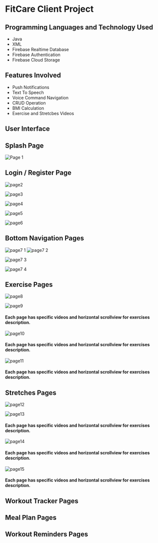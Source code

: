 # FitCare Client Project

## Programming Languages and Technology Used
- Java
- XML
- Firebase Realtime Database
- Firebase Authentication
- Firebase Cloud Storage

## Features Involved 
- Push Notifications
- Text To Speech
- Voice Command Navigation
- CRUD Operation
- BMI Calculation
- Exercise and Stretcbes Videos

## User Interface

## Splash Page
![Page 1](https://user-images.githubusercontent.com/99405936/210179351-0b214afd-565c-4e62-991a-5d209e936aeb.png)



## Login / Register Page
![page2](https://user-images.githubusercontent.com/99405936/210179369-06e8ac74-a6e6-44c2-94e9-90b48d54ac37.png)


![page3](https://user-images.githubusercontent.com/99405936/210179370-448910f1-5fe6-4b6a-b286-1c882c7f345f.png)


![page4](https://user-images.githubusercontent.com/99405936/210179373-6f1d9989-65e6-43e4-924a-adc6ba260d2c.png)


![page5](https://user-images.githubusercontent.com/99405936/210179375-4f19fa5e-8c18-4820-9076-112bfabc57f9.png)


![page6](https://user-images.githubusercontent.com/99405936/210179380-01dc0005-a36f-4f48-a87f-a5cb08d338a2.png)



## Bottom Navigation Pages
![page7 1](https://user-images.githubusercontent.com/99405936/210179419-40f55a8b-233c-4e73-a019-3802970b2107.png) ![page7 2](https://user-images.githubusercontent.com/99405936/210179421-2036574d-a493-4547-b151-1151170a7273.png)


![page7 3](https://user-images.githubusercontent.com/99405936/210179423-7b28717a-73a9-441f-bbc1-0c99ad5b680b.png)


![page7 4](https://user-images.githubusercontent.com/99405936/210179426-45380227-f047-483b-a511-07ecc0752ee8.png)



## Exercise Pages
![page8](https://user-images.githubusercontent.com/99405936/210179441-825c805d-444a-4993-bbf2-fea9adba103d.png)


![page9](https://user-images.githubusercontent.com/99405936/210179442-01987c80-64c3-4d74-ada4-e5eaaaabaab2.png)
#### Each page has specific videos and horizontal scrollview for exercises description.


![page10](https://user-images.githubusercontent.com/99405936/210179443-0bbbd465-d6bf-415c-971f-c4d7a0eea087.png)
#### Each page has specific videos and horizontal scrollview for exercises description.


![page11](https://user-images.githubusercontent.com/99405936/210179444-118655ad-cd68-4d15-adbe-e55120293ae2.png)
#### Each page has specific videos and horizontal scrollview for exercises description.



## Stretches Pages
![page12](https://user-images.githubusercontent.com/99405936/210179509-3c300459-849a-48ce-9fa2-a786214c0f68.png)


![page13](https://user-images.githubusercontent.com/99405936/210179510-69d88f4a-d179-4b9f-a1a6-3d9c26c83153.png)
#### Each page has specific videos and horizontal scrollview for exercises description.


![page14](https://user-images.githubusercontent.com/99405936/210179511-9e1343c1-da57-4a97-88e1-57f7cbac8437.png)
#### Each page has specific videos and horizontal scrollview for exercises description.


![page15](https://user-images.githubusercontent.com/99405936/210179512-765e2c1e-36f0-4a3c-b7fd-6c091c8e802d.png)
#### Each page has specific videos and horizontal scrollview for exercises description.


## Workout Tracker Pages

## Meal Plan Pages

## Workout Reminders Pages








